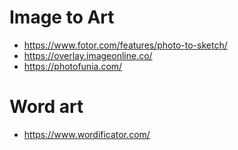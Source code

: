 # Image to Art
* https://www.fotor.com/features/photo-to-sketch/
* https://overlay.imageonline.co/
* https://photofunia.com/

# Word art
* https://www.wordificator.com/